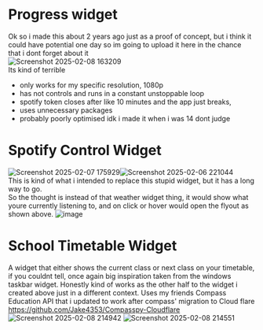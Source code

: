 # Progress widget
Ok so i made this about 2 years ago just as a proof of concept, but i think it could have potential one day so im going to upload it here in the chance that i dont forget about it  
![Screenshot 2025-02-08 163209](https://github.com/user-attachments/assets/567df1d4-8790-4d14-9d55-08ac127e7f8c)  
Its kind of terrible
- only works for my specific resolution, 1080p
- has not controls and runs in a constant unstoppable loop
- spotify token closes after like 10 minutes and the app just breaks,
- uses unnecessary packages
- probably poorly optimised idk i made it when i was 14 dont judge 

# Spotify Control Widget
![Screenshot 2025-02-07 175929](https://github.com/user-attachments/assets/e95db21f-7ccf-4148-abf1-8a8d4cc054b8)![Screenshot 2025-02-06 221044](https://github.com/user-attachments/assets/1f810bb3-4209-4680-9e7b-9877ec442796)  
This is kind of what i intended to replace this stupid widget, but it has a long way to go.  
So the thought is instead of that weather widget thing, it would show what youre currently listening to, and on click or hover would open the flyout as shown above.
![image](https://github.com/user-attachments/assets/22247311-021d-4bd5-81a6-2a1f69767e00)

# School Timetable Widget 
A widget that either shows the current class or next class on your timetable, if you couldnt tell, once again big inspiration taken from the windows taskbar widget. Honestly kind of works as the other half to the widget i created above just in a different context.
Uses my friends Compass Education API that i updated to work after compass' migration to Cloud flare https://github.com/Jake4353/Compasspy-Cloudflare
![Screenshot 2025-02-08 214942](https://github.com/user-attachments/assets/bfd3dd01-b1cb-4251-8653-074f7484efac)
![Screenshot 2025-02-08 214551](https://github.com/user-attachments/assets/4bd5c42d-071d-4fa2-ad61-1c5b23fcff83)
